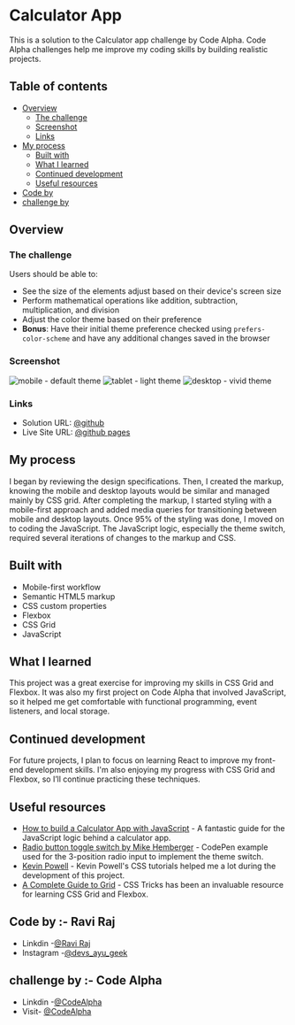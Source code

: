 # Calculator App 

This is a solution to the Calculator app challenge by Code Alpha. Code Alpha challenges help me improve my coding skills by building realistic projects.

## Table of contents

- [Overview](#overview)
  - [The challenge](#the-challenge)
  - [Screenshot](#screenshot)
  - [Links](#links)
- [My process](#my-process)
  - [Built with](#built-with)
  - [What I learned](#what-i-learned)
  - [Continued development](#continued-development)
  - [Useful resources](#useful-resources)
- [Code by](#code-by)
- [challenge by](challenge-by)

## Overview

### The challenge

Users should be able to:

- See the size of the elements adjust based on their device's screen size
- Perform mathematical operations like addition, subtraction, multiplication, and division
- Adjust the color theme based on their preference
- **Bonus**: Have their initial theme preference checked using `prefers-color-scheme` and have any additional changes saved in the browser

### Screenshot

![mobile - default theme](https://raw.githubusercontent.com/prayu12345/codealpha_calculator/2f0eed60b96093b5502d31bf7181a4abfd46ff7f/design/Screenshot%202025-01-22%20133612.png)
![tablet - light theme](https://raw.githubusercontent.com/prayu12345/codealpha_calculator/2f0eed60b96093b5502d31bf7181a4abfd46ff7f/design/Screenshot%202025-01-22%20133425.png)
![desktop - vivid theme](https://raw.githubusercontent.com/prayu12345/codealpha_calculator/2f0eed60b96093b5502d31bf7181a4abfd46ff7f/design/Screenshot%202025-01-22%20133811.png)


### Links

- Solution URL: [@github](https://github.com/prayu12345/codealpha_calculator/tree/main)
- Live Site URL: [@github pages](https://prayu12345.github.io/codealpha_calculator./ )

## My process

I began by reviewing the design specifications. Then, I created the markup, knowing the mobile and desktop layouts would be similar and managed mainly by CSS grid. After completing the markup, I started styling with a mobile-first approach and added media queries for transitioning between mobile and desktop layouts. Once 95% of the styling was done, I moved on to coding the JavaScript. The JavaScript logic, especially the theme switch, required several iterations of changes to the markup and CSS.

## Built with

- Mobile-first workflow
- Semantic HTML5 markup
- CSS custom properties
- Flexbox
- CSS Grid
- JavaScript

## What I learned

This project was a great exercise for improving my skills in CSS Grid and Flexbox. It was also my first project on Code Alpha that involved JavaScript, so it helped me get comfortable with functional programming, event listeners, and local storage.

## Continued development

For future projects, I plan to focus on learning React to improve my front-end development skills. I'm also enjoying my progress with CSS Grid and Flexbox, so I’ll continue practicing these techniques.

## Useful resources

- [How to build a Calculator App with JavaScript](https://freshman.tech/calculator/) - A fantastic guide for the JavaScript logic behind a calculator app.
- [Radio button toggle switch by Mike Hemberger](https://codepen.io/JiveDig/pen/jbdJXR) - CodePen example used for the 3-position radio input to implement the theme switch.
- [Kevin Powell](https://www.kevinpowell.co/) - Kevin Powell's CSS tutorials helped me a lot during the development of this project.
- [A Complete Guide to Grid](https://css-tricks.com/snippets/css/complete-guide-grid/) - CSS Tricks has been an invaluable resource for learning CSS Grid and Flexbox.

## Code by :- Ravi Raj
- Linkdin -[@Ravi Raj](https://www.linkedin.com/in/ravi-raj2505/) <br>
- Instagram -[@devs_ayu_geek](https://www.instagram.com/devs_ayu_geek?igsh=MWc0aXpkZHRmYnMxZw==)

## challenge by :- Code Alpha
- Linkdin -[@CodeAlpha](https://www.linkedin.com/company/codealpha/) <br>
- Visit- [@CodeAlpha](https://www.codealpha.tech/)

